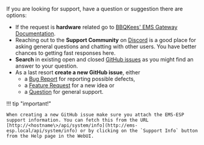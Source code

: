 If you are looking for support, have a question or suggestion there are options:

- If the request is **hardware** related go to [BBQKees' EMS Gateway Documentation](https://bbqkees-electronics.nl/wiki/).
- Reaching out to the **Support Community** on [Discord](https://discord.gg/3J3GgnzpyT) is a good place for asking general questions and chatting with other users. You have better chances to getting fast responses here.
- **Search** in existing open and closed [GitHub issues](https://github.com/emsesp/EMS-ESP32/issues) as you might find an answer to your question.
- As a last resort **create a new GitHub issue**, either
  <!-- prettier-ignore -->
    - a [Bug Report](https://github.com/emsesp/EMS-ESP32/issues/new?template=bug_report.md) for reporting possible defects,
    - a [Feature Request](https://github.com/emsesp/EMS-ESP32/issues/new?template=feature_request.md) for a new idea or
    - a [Question](https://github.com/emsesp/EMS-ESP32/issues/new?template=questions---troubleshooting.md) for general support.

!!! tip "important!"

    When creating a new GitHub issue make sure you attach the EMS-ESP support information. You can fetch this from the URL [http://<hostname\>/api/system/info](http://ems-esp.local/api/system/info) or by clicking on the `Support Info` button from the Help page in the WebUI.
